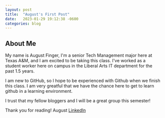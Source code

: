 ```yaml
---
layout: post
title:  "August's First Post"
date:   2023-01-29 19:12:38 -0600
categories: blog
---
```


## About Me
My name is August Finger, I'm a senior Tech Management major here at Texas A&M, and I am excited to be taking this class. 
I've worked as a student worker here on campus in the Liberal Arts IT department for the past 1.5 years.

I am new to GitHub, so I hope to be experienced with Github when we finish this class. I am very greatful that we have the chance here to get to learn github in a learning environment.

I trust that my fellow bloggers and I will be a great group this semester!

Thank you for reading!
August [LinkedIn](https://www.linkedin.com/in/august-finger-625622184/)
